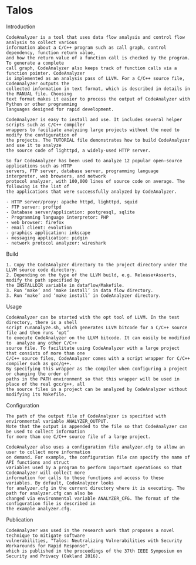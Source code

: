 # Talos

Introduction

    CodeAnalyzer is a tool that uses data flow analysis and control flow analysis to collect various 
    information about a C/C++ program such as call graph, control dependency, function return value, 
    and how the return value of a function call is checked by the program. To generate a complete 
    call graph, CodeAnalyzer also keeps track of function calls via a function pointer. CodeAnalyzer 
    is implemented as an analysis pass of LLVM. For a C/C++ source file, CodeAnalyzer outputs the 
    collected information in text format, which is described in details in the MANUAL file. Choosing 
    text format makes it easier to process the output of CodeAnalyzer with Python or other programming 
    languages designed for rapid development.
    
    CodeAnalyzer is easy to install and use. It includes several helper scripts such as C/C++ compiler
    wrappers to faciliate analyzing large projects without the need to modify the configuration of
    the projects. The TUTORIAL file demonstrates how to build CodeAnalyzer and use it to analyze 
    the source code of lighttpd, a widely-used HTTP server. 
    
    So far CodeAnalyzer has been used to analyze 12 popular open-source applications such as HTTP 
    servers, FTP server, database server, programming language interpreter, web browsers, and network 
    protocol analyzer, with 100,000 lines of source code on average. The following is the list of 
    the applications that were successfully analyzed by CodeAnalyzer.
    
    - HTTP server/proxy: apache httpd, lighttpd, squid 
    - FTP server: proftpd
    - Database server/application: postgresql, sqlite
    - Programming language interpretor: PHP
    - web browser: firefox
    - email client: evolution
    - graphics application: inkscape
    - messaging application: pidgin
    - network protocol analyzer: wireshark

Build

    1. Copy the CodeAnalyzer directory to the project directory under the LLVM source code directory.
    2. Depending on the type of the LLVM build, e.g. Release+Asserts, modify the path specified by 
    the INSTALLDIR variable in dataflow/Makefile.
    3. Run ‘make’ and ‘make install’ in data flow directory.
    3. Run ‘make’ and ‘make install’ in CodeAnalyzer directory.  

Usage

    CodeAnalyzer can be started with the opt tool of LLVM. In the test directory, there is a shell 
    script runanalyze.sh, which generates LLVM bitcode for a C/C++ source file and then runs ‘opt’ 
    to execute CodeAnalyzer on the LLVM bitcode. It can easily be modified to  analyze any other C/C++
    source file. To facilitate using CodeAnalyzer with a large project that consists of more than one 
    C/C++ source files, CodeAnalyzer comes with a script wrapper for C/C++ compiler such as gcc/g++. 
    By specifying this wrapper as the compiler when configuring a project or changing the order of 
    paths in the PATH environment so that this wrapper will be used in place of the real gcc/g++, all 
    the source files in a project can be analyzed by CodeAnalyzer without modifying its Makefile. 

Configuration

    The path of the output file of CodeAnalyzer is specified with environmental variable ANALYZER_OUTPUT. 
    Note that the output is appended to the file so that CodeAnalyzer can be used to collect information 
    for more than one C/C++ source file of a large project.
    
    CodeAnalyzer also uses a configuration file analyzer.cfg to allow an user to collect more information
    on demand. For example, the configuration file can specify the name of API functions and struct 
    variables used by a program to perform important operations so that CodeAnalyzer will collect more 
    information for calls to these functions and access to these variables. By default, CodeAnalyzer looks 
    for analyzer.cfg in the current directory where it is executing. The path for analyzer.cfg can also be 
    changed via environmental variable ANALYZER_CFG. The format of the configuration file is described in 
    the example analyzer.cfg.
    
Publication

    CodeAnalyzer was used in the research work that proposes a novel technique to mitigate software 
    vulnerabilities, "Talos: Neutralizing Vulnerabilities with Security Workarounds for Rapid Response", 
    which is published in the proceedings of the 37th IEEE Symposium on Security and Privacy (Oakland 2016). 
